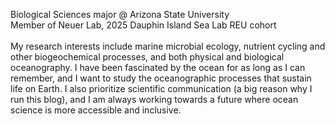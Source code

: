Biological Sciences major @ Arizona State University <br>
Member of Neuer Lab, 2025 Dauphin Island Sea Lab REU cohort <br>
<br>
My research interests include marine microbial ecology, nutrient cycling and other biogeochemical processes, and both physical and biological oceanography. I have been fascinated by the ocean for as long as I can remember, and I want to study the oceanographic processes that sustain life on Earth. I also prioritize scientific communication (a big reason why I run this blog), and I am always working towards a future where ocean science is more accessible and inclusive.

